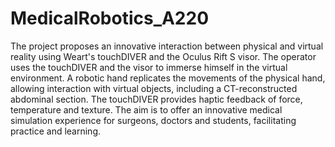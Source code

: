 # MedicalRobotics_A220
The project proposes an innovative interaction between physical and virtual reality using Weart's touchDIVER and the Oculus Rift S visor. The operator uses the touchDIVER and the visor to immerse himself in the virtual environment. A robotic hand replicates the movements of the physical hand, allowing interaction with virtual objects, including a CT-reconstructed abdominal section. The touchDIVER provides haptic feedback of force, temperature and texture. The aim is to offer an innovative medical simulation experience for surgeons, doctors and students, facilitating practice and learning.
